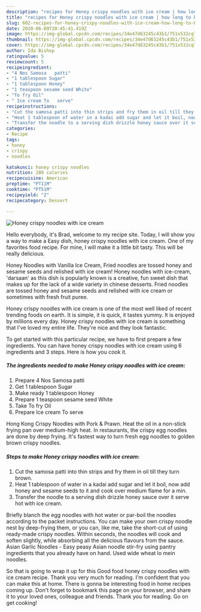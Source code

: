 ```yaml
---
description: "recipes for Honey crispy noodles with ice cream | how long to bake Honey crispy noodles with ice cream"
title: "recipes for Honey crispy noodles with ice cream | how long to bake Honey crispy noodles with ice cream"
slug: 602-recipes-for-honey-crispy-noodles-with-ice-cream-how-long-to-bake-honey-crispy-noodles-with-ice-cream
date: 2020-06-09T20:45:41.419Z
image: https://img-global.cpcdn.com/recipes/34e47d63245c43b1/751x532cq70/honey-crispy-noodles-with-ice-cream-recipe-main-photo.jpg
thumbnail: https://img-global.cpcdn.com/recipes/34e47d63245c43b1/751x532cq70/honey-crispy-noodles-with-ice-cream-recipe-main-photo.jpg
cover: https://img-global.cpcdn.com/recipes/34e47d63245c43b1/751x532cq70/honey-crispy-noodles-with-ice-cream-recipe-main-photo.jpg
author: Ida Bishop
ratingvalue: 5
reviewcount: 5
recipeingredient:
- "4 Nos Samosa   patti"
- "1 tablespoon Sugar"
- "1 tablespoon Honey"
- "1 teaspoon sesame seed White"
- "To fry Oil"
- " Ice cream To   serve"
recipeinstructions:
- "Cut the samosa patti into thin strips and fry them in oil till they turn brown."
- "Heat 1 tablespoon of water in a kadai add sugar and let it boil, now add honey and sesame seeds to it and cook over medium flame for a min."
- "Transfer the noodle to a serving dish drizzle honey sauce over it serve hot with ice cream."
categories:
- Recipe
tags:
- honey
- crispy
- noodles

katakunci: honey crispy noodles 
nutrition: 280 calories
recipecuisine: American
preptime: "PT11M"
cooktime: "PT51M"
recipeyield: "2"
recipecategory: Dessert

---
```



![Honey crispy noodles with ice cream](https://img-global.cpcdn.com/recipes/34e47d63245c43b1/751x532cq70/honey-crispy-noodles-with-ice-cream-recipe-main-photo.jpg)

Hello everybody, it's Brad, welcome to my recipe site. Today, I will show you a way to make a Easy dish, honey crispy noodles with ice cream. One of my favorites food recipe. For mine, I will make it a little bit tasty. This will be really delicious.

Honey Noodles with Vanilla Ice Cream, Fried noodles are tossed honey and sesame seeds and relished with ice cream! Honey noodles with ice-cream, &#39;darsaan&#39; as this dish is popularly known is a creative, fun sweet dish that makes up for the lack of a wide variety in chinese desserts. Fried noodles are tossed honey and sesame seeds and relished with ice cream or sometimes with fresh fruit puree.

Honey crispy noodles with ice cream is one of the most well liked of recent trending foods on earth. It is simple, it is quick, it tastes yummy. It is enjoyed by millions every day. Honey crispy noodles with ice cream is something that I've loved my entire life. They're nice and they look fantastic.


To get started with this particular recipe, we have to first prepare a few ingredients. You can have honey crispy noodles with ice cream using 6 ingredients and 3 steps. Here is how you cook it.

<!--inarticleads1-->

##### The ingredients needed to make Honey crispy noodles with ice cream:

1. Prepare 4 Nos Samosa   patti
1. Get 1 tablespoon Sugar
1. Make ready 1 tablespoon Honey
1. Prepare 1 teaspoon sesame seed White
1. Take To fry Oil
1. Prepare  Ice cream To   serve


Hong Kong Crispy Noodles with Pork &amp; Prawn. Heat the oil in a non-stick frying pan over medium-high heat. In restaurants, the crispy egg noodles are done by deep frying. It&#39;s fastest way to turn fresh egg noodles to golden brown crispy noodles. 

<!--inarticleads2-->

##### Steps to make Honey crispy noodles with ice cream:

1. Cut the samosa patti into thin strips and fry them in oil till they turn brown.
1. Heat 1 tablespoon of water in a kadai add sugar and let it boil, now add honey and sesame seeds to it and cook over medium flame for a min.
1. Transfer the noodle to a serving dish drizzle honey sauce over it serve hot with ice cream.


Briefly blanch the egg noodles with hot water or par-boil the noodles according to the packet instructions. You can make your own crispy noodle nest by deep-frying them, or you can, like me, take the short-cut of using ready-made crispy noodles. Within seconds, the noodles will cook and soften slightly, while absorbing all the delicious flavours from the sauce. Asian Garlic Noodles - Easy peasy Asian noodle stir-fry using pantry ingredients that you already have on hand. Used wide wheat lo mein noodles. 

So that is going to wrap it up for this Good food honey crispy noodles with ice cream recipe. Thank you very much for reading. I'm confident that you can make this at home. There is gonna be interesting food in home recipes coming up. Don't forget to bookmark this page on your browser, and share it to your loved ones, colleague and friends. Thank you for reading. Go on get cooking!
